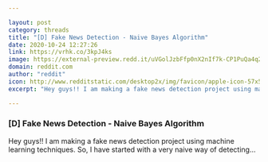 ```yaml
---

layout: post
category: threads
title: "[D] Fake News Detection - Naive Bayes Algorithm"
date: 2020-10-24 12:27:26
link: https://vrhk.co/3kpJ4ks
image: https://external-preview.redd.it/uVGolJzbFfp0nX2nIf7k-CP1PuQa4q2lGZQMqTPF_Po.jpg?width=400&height=209.42408377&auto=webp&crop=400:209.42408377,smart&s=b0d5dfcaee08b2d5d4e7c16a5bf26536ca5b6094
domain: reddit.com
author: "reddit"
icon: http://www.redditstatic.com/desktop2x/img/favicon/apple-icon-57x57.png
excerpt: "Hey guys!! I am making a fake news detection project using machine learning techniques. So, I have started with a very naive way of detecting..."

---
```


### [D] Fake News Detection - Naive Bayes Algorithm

Hey guys!! I am making a fake news detection project using machine learning techniques. So, I have started with a very naive way of detecting...